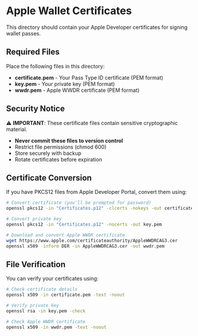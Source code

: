 # Apple Wallet Certificates

This directory should contain your Apple Developer certificates for signing wallet passes.

## Required Files

Place the following files in this directory:

- **certificate.pem** - Your Pass Type ID certificate (PEM format)
- **key.pem** - Your private key (PEM format)
- **wwdr.pem** - Apple WWDR certificate (PEM format)

## Security Notice

⚠️ **IMPORTANT**: These certificate files contain sensitive cryptographic material.

- **Never commit these files to version control**
- Restrict file permissions (chmod 600)
- Store securely with backup
- Rotate certificates before expiration

## Certificate Conversion

If you have PKCS12 files from Apple Developer Portal, convert them using:

```bash
# Convert certificate (you'll be prompted for password)
openssl pkcs12 -in "Certificates.p12" -clcerts -nokeys -out certificate.pem

# Convert private key
openssl pkcs12 -in "Certificates.p12" -nocerts -out key.pem

# Download and convert Apple WWDR certificate
wget https://www.apple.com/certificateauthority/AppleWWDRCAG3.cer
openssl x509 -inform DER -in AppleWWDRCAG3.cer -out wwdr.pem
```

## File Verification

You can verify your certificates using:

```bash
# Check certificate details
openssl x509 -in certificate.pem -text -noout

# Verify private key
openssl rsa -in key.pem -check

# Check Apple WWDR certificate
openssl x509 -in wwdr.pem -text -noout
```
